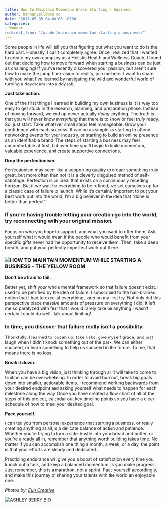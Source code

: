 ```yaml
---
title: How to Maintain Momentum While Starting a Business
author: hanna@yellowco.co
date: '2017-05-05 04:00:06 -0700'
categories:
- Wander
redirect_from: "/wander/maintain-momentum-starting-a-business/"
---
```


Some people in life will tell you that figuring out what you want to do is the hard part. Honestly, I can't completely agree. Once I realized that I wanted to create my own company as a Holistic Health and Wellness Coach, I found out that deciding how to move forward when starting a business can be just as challenging! If you’ve recently discovered your passion, but aren’t sure how to make the jump from vision to reality, join me here. I want to share with you what I've learned by navigating the wild and wonderful world of turning a daydream into a day job.

**Just take action.**

One of the first things I learned in building my own business is it is way too easy to get stuck in the research, planning, and preparation phase. Instead of moving forward, we end up never actually _doing_ anything. The truth is that you will never know _everything_ that there is to know or feel _truly_ ready. So, just start. Take whatever small steps feel manageable. Grow your confidence with each success. It can be as simple as starting to attend networking events for your industry, or starting to build an online presence as an identifiable brand. The steps of starting a business may feel uncomfortable at first, but over time you’ll begin to build momentum, valuable experience, and create supportive connections.

**Drop the perfectionism.**

Perfectionism may seem like a supporting quality to create something truly great, but more often than not it is a cleverly disguised method of self-sabotage. Perfection is an ideal that exists on a continuously receding horizon. But if we wait for everything to be refined, we set ourselves up for a classic case of failure to launch. While it’s certainly important to put your best work out into the world, I’m a big believer in the idea that “done is better than perfect”.

### **If you’re having trouble letting your creation go into the world, try reconnecting with your original mission.**

Focus on who you hope to support, and what you want to offer them. Ask yourself what it would mean if the people who would benefit from your specific gifts never had the opportunity to receive them. Then, take a deep breath, and put your perfectly imperfect work out there.

### ![HOW TO MAINTAIN MOMENTUM WHILE STARTING A BUSINESS - THE YELLOW ROOM](https://yellow-blog-images.imgix.net/2017/05/KaleidosNashville-100d.jpg)

**Don't be afraid to fail.**

Better yet, shift your whole mental framework so that failure doesn’t exist. I used to be petrified by the idea of failure. I subscribed to the hair-brained notion that I had to excel at everything,  _and_ on my first try. Not only did this perspective place massive amounts of pressure on everything I did, it left me so paralyzed with fear that I would rarely take on anything I wasn’t certain I could do well. Talk about limiting!

### **In time, you discover that failure really isn't a possibility.**

Thankfully, I learned to loosen up, take risks, give myself grace, and just laugh when I didn’t knock something out of the park. We can either succeed, or learn something to help us succeed in the future. To me, that means there is no loss.

**Break it down.**

When you have a big vision, just thinking through all it will take to come to fruition can be overwhelming. In order to avoid burnout, break big goals down into smaller, actionable items. I recommend working backwards from your desired endpoint and asking yourself what needs to happen for each milestone along the way. Once you have created a flow chart of all of the steps of this project, calendar out key timeline points so you have a clear schedule of how to meet your desired goal.

**Pace yourself.**

I can tell you from personal experience that starting a business, or really creating anything at all, is a delicate balance of action and patience. Whether you’re trying to turn a side-hustle into your bread and butter, or you’re already all in, remember that anything worth building takes time. No matter if you can accomplish one thing a month, a week, or a day, the point is that your efforts are steady and dedicated.

Practicing endurance will give you a boost of satisfaction every time you knock out a task, and keep a balanced momentum as you make progress. Just remember, this is a marathon, not a sprint. Pace yourself accordingly, and make this journey of sharing your talents with the world an enjoyable one.

_Photos by: [Eun Creative](http://www.euncreative.com/)_

[![ASHLEY BERRY BIO](https://yellow-blog-images.imgix.net/2017/05/ASHLEY-BERRY-BIO.jpg "ASHLEY BERRY BIO")](http://helloashleyberry.com/)
